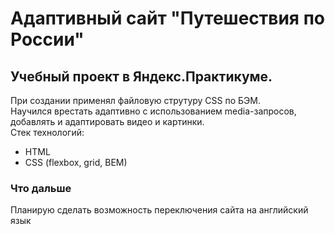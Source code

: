 # Адаптивный сайт "Путешествия по России"
## Учебный проект в Яндекс.Практикуме. <br/>
При создании применял файловую струтуру CSS по БЭМ. <br/>
Научился врестать адаптивно с использованием media-запросов, <br/>
добавлять и адаптировать видео и картинки. <br/>
Стек технологий:
* HTML 
* CSS (flexbox, grid, BEM) <br/>
### Что дальше <br/>
Планирую сделать возможность переключения сайта на английский язык
